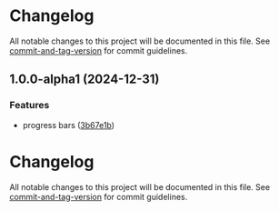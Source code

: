 # Changelog

All notable changes to this project will be documented in this file. See [commit-and-tag-version](https://github.com/absolute-version/commit-and-tag-version) for commit guidelines.

## 1.0.0-alpha1 (2024-12-31)


### Features

* progress bars ([3b67e1b](https://github.com/walterra/atproto2elasticsearch/commit/3b67e1b3696d11efd164a17e84ff668e78205cde))

# Changelog

All notable changes to this project will be documented in this file. See [commit-and-tag-version](https://github.com/absolute-version/commit-and-tag-version) for commit guidelines.
